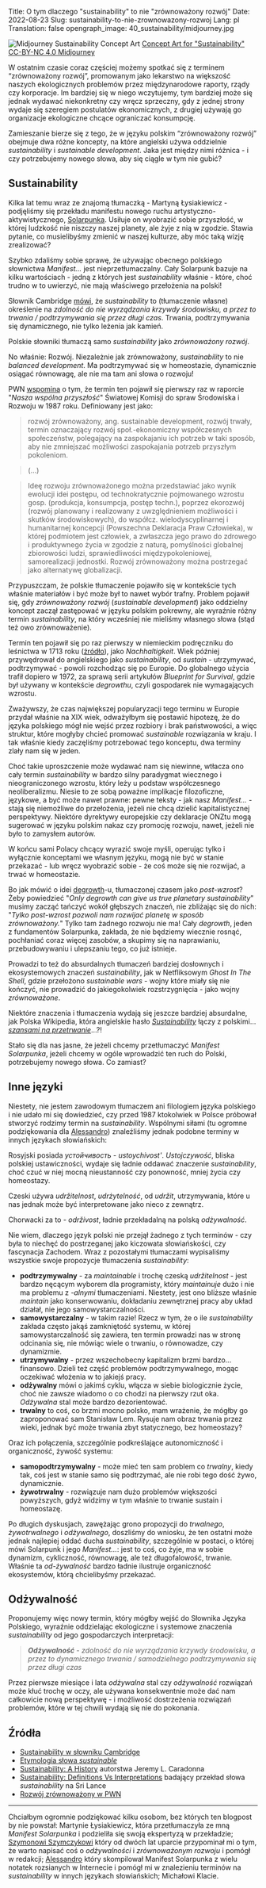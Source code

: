 Title: O tym dlaczego "sustainability" to nie "zrównoważony rozwój"
Date: 2022-08-23
Slug: sustainability-to-nie-zrownowazony-rozwoj
Lang: pl
Translation: false
opengraph_image: 40_sustainability/midjourney.jpg

![Midjourney Sustainability Concept Art](/images/40_sustainability/midjourney.jpg)
[Concept Art for "Sustainability" CC-BY-NC 4.0 Midjourney](https://midjourney.gitbook.io/docs/billing#commercial-terms)

W ostatnim czasie coraz częściej możemy spotkać się z terminem “zrównoważony rozwój”, promowanym jako lekarstwo na większość naszych ekologicznych problemów przez międzynarodowe raporty, rządy czy korporacje. Im bardziej się w niego wczytujemy, tym bardziej może się jednak wydawać niekonkretny czy wręcz sprzeczny, gdy z jednej strony wydaje się szeregiem postulatów ekonomicznych, z drugiej używają go organizacje ekologiczne chcące ograniczać konsumpcję.

Zamieszanie bierze się z tego, że w języku polskim “zrównoważony rozwój” obejmuje dwa różne koncepty, na które angielski używa oddzielnie _sustainability_ i _sustainable development_. Jaka jest między nimi różnica - i czy potrzebujemy nowego słowa, aby się ciągle w tym nie gubić?

## Sustainability

Kilka lat temu wraz ze znajomą tłumaczką - Martyną Łysiakiewicz - podjęliśmy się przekładu manifestu nowego ruchu artystyczno-aktywistycznego, [Solarpunka](/manifest-solarpunka-pl). Usiłuje on wyobrazić sobie przyszłość, w której ludzkość nie niszczy naszej planety, ale żyje z nią w zgodzie. Stawia pytanie, co musielibyśmy zmienić w naszej kulturze, aby móc taką wizję zrealizować?

Szybko zdaliśmy sobie sprawę, że używając obecnego polskiego słownictwa _Manifest..._ jest nieprzetłumaczalny. Cały Solarpunk bazuje na kilku wartościach - jedną z których jest _sustainability_ właśnie - które, choć trudno w to uwierzyć, nie mają właściwego przełożenia na polski!

Słownik Cambridge [mówi](https://dictionary.cambridge.org/dictionary/english/sustainability), że _sustainability_ to (tłumaczenie własne) określenie na _zdolność do nie wyrządzania krzywdy środowisku, a przez to trwania / podtrzymywania się przez długi czas_. Trwania, podtrzymywania się dynamicznego, nie tylko leżenia jak kamień.

Polskie słowniki tłumaczą samo _sustainability_ jako _zrównoważony rozwój_.

No właśnie: Rozwój. Niezależnie jak zrównoważony, _sustainability_ to nie _balanced development_. Ma podtrzymywać się w homeostazie, dynamicznie osiągać równowagę, ale nie ma tam ani słowa o rozwoju! 

PWN [wspomina](https://encyklopedia.pwn.pl/haslo/rozwoj-zrownowazony;3969442.html) o tym, że termin ten pojawił się pierwszy raz w raporcie "_Nasza wspólna przyszłość_" Światowej Komisji do spraw Środowiska i Rozwoju w 1987 roku. Definiowany jest jako:

> rozwój zrównoważony, ang. sustainable development, rozwój trwały, termin oznaczający rozwój społ.-ekonomiczny współczesnych społeczeństw, polegający na zaspokajaniu ich potrzeb w taki sposób, aby nie zmniejszać możliwości zaspokajania potrzeb przyszłym pokoleniom.

> (...)

> Ideę rozwoju zrównoważonego można przedstawiać jako wynik ewolucji idei postępu, od technokratycznie pojmowanego wzrostu gosp. (produkcja, konsumpcja, postęp techn.), poprzez ekorozwój (rozwój planowany i realizowany z uwzględnieniem możliwości i skutków środowiskowych), do współcz. wielodyscyplinarnej i humanitarnej koncepcji (Powszechna Deklaracja Praw Człowieka), w której podmiotem jest człowiek, a zwłaszcza jego prawo do zdrowego i produktywnego życia w zgodzie z naturą, pomyślności globalnej zbiorowości ludzi, sprawiedliwości międzypokoleniowej, samorealizacji jednostki. Rozwój zrównoważony można postrzegać jako alternatywę globalizacji.

Przypuszczam, że polskie tłumaczenie pojawiło się w kontekście tych właśnie materiałów i być może był to nawet wybór trafny. Problem pojawił się, gdy _zrównoważony rozwój_ (_sustainable development_) jako oddzielny koncept zaczął zastępować w języku polskim pokrewny, ale wyraźnie różny termin _sustainability_, na który wcześniej nie mieliśmy własnego słowa (stąd też owo zrównoważenie).

Termin ten pojawił się po raz pierwszy w niemieckim podręczniku do leśnictwa w 1713 roku ([źródło](https://www.randrmagonline.com/articles/88041-sustainability-history-of-the-word-and-its-meaning-today)), jako _Nachhaltigkeit_. Wiek później przywędrował do angielskiego jako _sustainability_, od _sustain_ - utrzymywać, podtrzymywać - powoli rozchodząc się po Europie. Do globalnego użycia trafił dopiero w 1972, za sprawą serii artykułów _Blueprint for Survival_, gdzie był używany w kontekście _degrowthu_, czyli gospodarek nie wymagających wzrostu. 

Zważywszy, że czas największej popularyzacji tego terminu w Europie przydał właśnie na XIX wiek, odważyłbym się postawić hipotezę, że do języka polskiego mógł nie wejść przez rozbiory i brak państwowości, a więc struktur, które mogłyby chcieć promować _sustainable_ rozwiązania w kraju. I tak właśnie kiedy zaczęliśmy potrzebować tego konceptu, dwa terminy zlały nam się w jeden.

Choć takie uproszczenie może wydawać nam się niewinne, wtłacza ono cały termin _sustainability_ w bardzo silny paradygmat wiecznego i nieograniczonego wzrostu, który leży u podstaw współczesnego neoliberalizmu. Niesie to ze sobą poważne implikacje filozoficzne, językowe, a być może nawet prawne: pewne teksty - jak nasz _Manifest..._ - stają się niemożliwe do przełożenia, jeżeli nie chcą dzielić kapitalistycznej perspektywy. Niektóre dyrektywy europejskie czy deklaracje ONZtu mogą sugerować w języku polskim nakaz czy promocję rozwoju, nawet, jeżeli nie było to zamysłem autorów.

W końcu sami Polacy chcący wyrazić swoje myśli, operując tylko i wyłącznie konceptami we własnym języku, mogą nie być w stanie przekazać - lub wręcz wyobrazić sobie - że coś może się nie rozwijać, a trwać w homeostazie.

Bo jak mówić o idei [degrowth](https://pl.wikipedia.org/wiki/Degrowth)-u, tłumaczonej czasem jako _post-wzrost_? Żeby powiedzieć "_Only degrowth can give us true planetary sustainability_" musimy zacząć tańczyć wokół głębszych znaczeń, nie zbliżając się do nich: "_Tylko post-wzrost pozwoli nam rozwijać planetę w sposób zrównoważony._" Tylko tam żadnego rozwoju nie ma! Cały _degrowth_, jeden z fundamentów Solarpunka, zakłada, że nie będziemy wiecznie rosnąć, pochłaniać coraz więcej zasobów, a skupimy się na naprawianiu, przebudowywaniu i ulepszaniu tego, co już istnieje.

Prowadzi to też do absurdalnych tłumaczeń bardziej dosłownych i ekosystemowych znaczeń _sustainability_, jak w Netfliksowym _Ghost In The Shell_, gdzie przełożono _sustainable wars_ - wojny które miały się nie kończyć, nie prowadzić do jakiegokolwiek rozstrzygnięcia - jako wojny _zrównoważone_.

Niektóre znaczenia i tłumaczenia wydają się jeszcze bardziej absurdalne, jak Polska Wikipedia, która angielskie hasło [_Sustainability_](https://en.wikipedia.org/wiki/Sustainability) łączy z polskimi... [_szansami na przetrwanie_](https://pl.wikipedia.org/wiki/Szanse_na_przetrwanie)...?!

Stało się dla nas jasne, że jeżeli chcemy przetłumaczyć _Manifest Solarpunka_, jeżeli chcemy w ogóle wprowadzić ten ruch do Polski, potrzebujemy nowego słowa. Co zamiast?

## Inne języki

Niestety, nie jestem zawodowym tłumaczem ani filologiem języka polskiego i nie udało mi się dowiedzieć, czy przed 1987 ktokolwiek w Polsce próbował stworzyć rodzimy termin na _sustainability_. Wspólnymi siłami (tu ogromne podziękowania dla [Alessandro](https://re-des.org)) znaleźliśmy jednak podobne terminy w innych językach słowiańskich:

Rosyjski posiada _устойчивость_ - _ustoychivost'_. _Ustojczywość_, bliska polskiej ustawiczności, wydaje się ładnie oddawać znaczenie _sustainability_, choć czuć w niej mocną nieustanność czy ponowność, mniej życia czy homeostazy.

Czeski używa _udržitelnost_, _udrżytelność_, od _udržit_, utrzymywania, które u nas jednak może być interpretowane jako nieco z zewnątrz.

Chorwacki za to - _održivost_, ładnie przekładalną na polską _odżywalność_.

Nie wiem, dlaczego język polski nie przejął żadnego z tych terminów - czy była to niechęć do postrzeganej jako kiczowata słowiańskości, czy fascynacja Zachodem. Wraz z pozostałymi tłumaczami wypisaliśmy wszystkie swoje propozycje tłumaczenia _sustainability_:

- **podtrzymywalny** - za _maintainable_ i trochę czeską _udržitelnost_  - jest bardzo nęcącym wyborem dla programisty, który _maintainuje_ dużo i nie ma problemu z _-alnymi_ tłumaczeniami. Niestety, jest ono bliższe właśnie _maintain_ jako konserwowaniu, dokładaniu zewnętrznej pracy aby układ działał, nie jego samowystarczalności.
- **samowystarczalny** - w takim razie! Rzecz w tym, że o ile _sustainability_ zakłada często jakąś zamkniętość systemu, w której samowystarczalność się zawiera, ten termin prowadzi nas w stronę odcinania się, nie mówiąc wiele o trwaniu, o równowadze, czy dynamizmie.
- **utrzymywalny** - przez wszechobecny kapitalizm brzmi bardzo... finansowo. Dzieli też część problemów podtrzymywalnego, mogąc oczekiwać włożenia w to jakiejś pracy.
- **odżywalny** mówi o jakimś cyklu, włącza w siebie biologicznie życie, choć nie zawsze wiadomo o co chodzi na pierwszy rzut oka. _Odżywalna_ stal może bardzo dezorientować.
- **trwalny** to coś, co brzmi mocno polsko, mam wrażenie, że mógłby go zaproponować sam Stanisław Lem. Rysuje nam obraz trwania przez wieki, jednak być może trwania zbyt statycznego, bez homeostazy?

Oraz ich połączenia, szczególnie podkreślające autonomiczność i organiczność, żywość systemu:

- **samopodtrzymywalny** - może mieć ten sam problem co _trwalny_, kiedy tak, coś jest w stanie samo się podtrzymać, ale nie robi tego dość żywo, dynamicznie.
- **żywotrwalny** - rozwiązuje nam dużo problemów większości powyższych, gdyż widzimy w tym właśnie to trwanie sustain i homeostazę.

Po długich dyskusjach, zawężając grono propozycji do _trwalnego_, _żywotrwalnego_ i _odżywalnego_, doszliśmy do wniosku, że ten ostatni może jednak najlepiej oddać ducha _sustainability_, szczególnie w postaci, o której mówi Solarpunk i jego _Manifest..._: jest to coś, co żyje, ma w sobie dynamizm, cykliczność, równowagę, ale też długofalowość, trwanie. Właśnie ta _od-żywalność_ bardzo ładnie ilustruje organiczność ekosystemów, którą chcielibyśmy przekazać.

## Odżywalność

Proponujemy więc nowy termin, który mógłby wejść do Słownika Języka Polskiego, wyraźnie oddzielając ekologiczne i systemowe znaczenia _sustainability_ od jego gospodarczych interpretacji:

> _**Odżywalność**_ - _zdolność do nie wyrządzania krzywdy środowisku, a przez to dynamicznego trwania / samodzielnego podtrzymywania się przez długi czas_

Przez pierwsze miesiące i lata _odżywalna_ stal czy _odżywalność_ rozwiązań może kłuć trochę w oczy, ale używana konsekwentnie może dać nam całkowicie nową perspektywę - i możliwość dostrzeżenia rozwiązań problemów, które w tej chwili wydają się nie do pokonania.

## Źródła

- [Sustainability w słowniku Cambridge](https://dictionary.cambridge.org/dictionary/english/sustainability)
- [Etymologia słowa _sustainable_](https://www.etymonline.com/word/sustainable)
- [Sustainability: A History](https://books.google.pl/books?hl=en&lr=&id=G2vrAwAAQBAJ&oi=fnd&pg=PP1&dq=sustainability+etymology#v=onepage&q=sustainability%20etymology&f=false) autorstwa Jeremy L. Caradonna
- [Sustainability: Definitions Vs Interpretations](https://www.researchgate.net/profile/Jayantha-Kalansooriya/publication/348065840_Sustainability_Definitions_Vs_Interpretations/links/5fee304e45851553a00d1420/Sustainability-Definitions-Vs-Interpretations.pdf) badający przekład słowa _sustainability_ na Sri Lance
- [Rozwój zrównoważony w PWN](https://encyklopedia.pwn.pl/haslo/rozwoj-zrownowazony;3969442.html)

---

Chciałbym ogromnie podziękować kilku osobom, bez których ten blogpost by nie powstał: Martynie Łysiakiewicz, która przetłumaczyła ze mną _Manifest Solarpunka_ i podzieliła się swoją ekspertyzą w przekładzie; [Szymonowi Szymczykowi](https://twitter.com/SzymonSz) który od dwóch lat uparcie przypominał mi o tym, że warto napisać coś o _odżywalności_ i _zrównoważonym rozwoju_ i pomógł w redakcji; [Alessandro](https://www.re-des.org/manifest-solarpunka-polski/) który skompilował Manifest Solarpunka z wielu notatek rozsianych w Internecie i pomógł mi w znalezieniu terminów na _sustainability_ w innych językach słowiańskich; Michałowi Klacie.